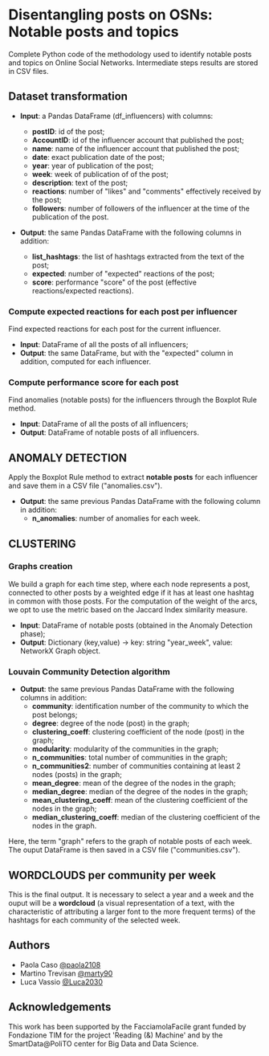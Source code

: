 
# Disentangling posts on OSNs: Notable posts and topics

Complete Python code of the methodology used to identify notable posts and topics on Online Social Networks.
Intermediate steps results are stored in CSV files.

## Dataset transformation

* **Input**: a Pandas DataFrame (df_influencers) with columns:
    * **postID**: id of the post;
    * **AccountID**: id of the influencer account that published the post;
    * **name**: name of the influencer account that published the post;
    * **date**: exact publication date of the post;
    * **year**: year of publication of the post;
    * **week**: week of publication of of the post;
    * **description**: text of the post;
    * **reactions**: number of "likes" and "comments" effectively received by the post;
    * **followers**: number of followers of the influencer at the time of the publication of the post.
    
    
* **Output**: the same Pandas DataFrame with the following columns in addition:
    * **list_hashtags**: the list of hashtags extracted from the text of the post;
    * **expected**: number of "expected" reactions of the post;
    * **score**: performance "score" of the post (effective reactions/expected reactions).

### Compute expected reactions for each post per influencer

Find expected reactions for each post for the current influencer.
* **Input**: DataFrame of all the posts of all influencers;
* **Output**: the same DataFrame, but with the "expected" column in addition, computed for each influencer.

### Compute performance score for each post

Find anomalies (notable posts) for the influencers through the Boxplot Rule method.
* **Input**: DataFrame of all the posts of all influencers;
* **Output**: DataFrame of notable posts of all influencers.

## ANOMALY DETECTION

Apply the Boxplot Rule method to extract **notable posts** for each influencer and save them in a CSV file ("anomalies.csv").
* **Output**: the same previous Pandas DataFrame with the following column in addition:
    * **n_anomalies**: number of anomalies for each week.

## CLUSTERING 

### Graphs creation

We build a graph for each time step, where each node represents a post, connected to other posts by a weighted edge if it has at least one hashtag in common with those posts. For the computation of the weight of the arcs, we opt to use the metric based on the Jaccard Index similarity measure.
* **Input**:  DataFrame of notable posts (obtained in the Anomaly Detection phase);
* **Output**: Dictionary (key,value) -> key:   string "year_week", value: NetworkX Graph object.

### Louvain Community Detection algorithm

* **Output**: the same previous Pandas DataFrame with the following columns in addition:
    * **community**: identification number of the community to which the post belongs;
    * **degree**: degree of the node (post) in the graph;
    * **clustering_coeff**: clustering coefficient of the node (post) in the graph;
    * **modularity**: modularity of the communities in the graph;
    * **n_communities**: total number of communities in the graph;
    * **n_communities2**: number of communities containing at least 2 nodes (posts) in the graph;
    * **mean_degree**: mean of the degree of the nodes in the graph;
    * **median_degree**: median of the degree of the nodes in the graph;
    * **mean_clustering_coeff**: mean of the clustering coefficient of the nodes in the graph;
    * **median_clustering_coeff**: median of the clustering coefficient of the nodes in the graph.
    
Here, the term "graph" refers to the graph of notable posts of each week.
The ouput DataFrame is then saved in a CSV file ("communities.csv").

## WORDCLOUDS per community per week

This is the final output. It is necessary to select a year and a week and the ouput will be a **wordcloud** (a visual representation of a text, with the characteristic of attributing a larger font to the more frequent terms) of the hashtags for each community of the selected week.

## Authors

- Paola Caso [@paola2108](https://github.com/paola2108)
- Martino Trevisan [@marty90](https://github.com/marty90)
- Luca Vassio [@Luca2030](https://github.com/Luca2030)


## Acknowledgements

This work has been supported by the FacciamolaFacile grant funded by Fondazione TIM for the project 'Reading (\&) Machine' and by the SmartData@PoliTO center for Big Data and Data Science.



